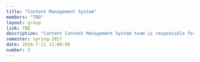 ```yaml
---
title: "Content Management System"
members: "TBD"
layout: group
link: TBD
description: "Content Content Management System team is responsible for the final technical architecture that users will interact with, via the CMS.  They’ll also work closely on items that require more advanced database or dynamic functionality, including JavaScript.  This team will ultimately define the content structure and types in the CMS, building out HTML templates, CSS (SASS) and JavaScript that has been technically tested and takes performance and accessibility into account.  The CMS team will work closely with the content/UX team to ensure appropriate content types are developed and that those content types are intuitive for CMS users to input content.  They’ll also work closely with the visual design team, taking completed design patterns and integrating them into the final templates via HTML, CSS and JavaScript.  The CMS team will ultimately tie everything together for the public release."
semester: spring-2017
date: 2016-7-11 12:00:00
number: 3
---
```

